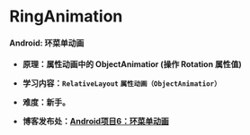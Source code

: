 # RingAnimation
#### Android: 环菜单动画

- **原理：属性动画中的 ObjectAnimatior (操作 Rotation 属性值)**

- **学习内容：`RelativeLayout` `属性动画（ObjectAnimatior）`**

- **难度：新手。**

- **博客发布处：[Android项目6：环菜单动画](https://fanandjiu.com/Android%E9%A1%B9%E7%9B%AE6%EF%BC%9A%E7%8E%AF%E8%8F%9C%E5%8D%95%E5%8A%A8%E7%94%BB/)**

